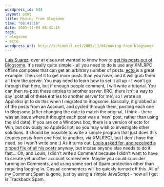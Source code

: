 ```yaml
--- 
wordpress_id: 544
layout: post
title: Moving from Blogsome
time: "08:41:16"
date: 2005-11-04 08:41:16
tags: 
- blogsome
- ecto
wordpress_url: http://schinckel.net/2005/11/04/moving-from-blogsome/
---
```

[Luis Suarez][1], over at elsua.net wanted to know how to [get his posts out of Blogsome][2]. It's really quite simple - all you need to do is use any XMLRPC offline composer that can get an arbitrary number of posts. [ecto ][3]is a great example. Then set it to get more posts than you have, and it will grab them all from the server. You may need to learn how to set it all up - I won't go through that here, but if enough people comment, I will write a tutorial.  You can then re-post these entries to another server. IIRC, there isn't a way to say 'post all of these entries to another server for me', so I wrote an AppleScript to do this when I migrated to Blogsome. Basically, it grabbed all of the posts from an Account, and cycled through them, posting each one to Blogsome (after changing the date to match the original, I think - there was an issue where it thought each post was a 'new' post, rather than using the old date). If you are on a Windows box, there is a version of ecto for Win, but obviously no AppleScript, so you may wish to investigate other solutions. It should be possible to write a simple program that just does this (copies posts from one host to another, via XMLRPC), but I don't have the need, so I won't write one ;) As it turns out, [Louis asked for, and received a zipped file of all his posts ][4]anyway, but incase anyone else needs to do it fast... Oh, and Louis, I didn't write a Comment because I didn't want to have to create yet another account somewhere. Maybe you could consider turning on Comments, and using some sort of Spam protection other than requiring logging in. Casual commenters will be quickly turned off this. All of my Comment Spam is gone, just by using a simple JavaScript - now all I get is Trackback Spam. 

   [1]: http://www.elsua.net/
   [2]: http://www.elsua.net/?p=3
   [3]: http://ecto.kung-foo.tv
   [4]: http://www.elsua.net/2005/10/17/weblog-content-migration-is-about-to-get-started/

